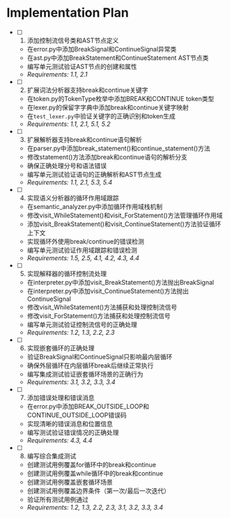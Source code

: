 # Implementation Plan

- [ ] 1. 添加控制流信号类和AST节点定义
  - 在error.py中添加BreakSignal和ContinueSignal异常类
  - 在ast.py中添加BreakStatement和ContinueStatement AST节点类
  - 编写单元测试验证AST节点的创建和属性
  - _Requirements: 1.1, 2.1_

- [ ] 2. 扩展词法分析器支持break和continue关键字
  - 在token.py的TokenType枚举中添加BREAK和CONTINUE token类型
  - 在lexer.py的保留字字典中添加break和continue关键字映射
  - 在`test_lexer.py`中验证关键字的正确识别和token生成
  - _Requirements: 1.1, 2.1, 5.1, 5.2_

- [ ] 3. 扩展解析器支持break和continue语句解析
  - 在parser.py中添加break_statement()和continue_statement()方法
  - 修改statement()方法添加break和continue语句的解析分支
  - 确保正确处理分号和语法错误
  - 编写单元测试验证语句的正确解析和AST节点生成
  - _Requirements: 1.1, 2.1, 5.3, 5.4_

- [ ] 4. 实现语义分析器的循环作用域跟踪
  - 在semantic_analyzer.py中添加循环作用域栈机制
  - 修改visit_WhileStatement()和visit_ForStatement()方法管理循环作用域
  - 添加visit_BreakStatement()和visit_ContinueStatement()方法验证循环上下文
  - 实现循环外使用break/continue的错误检测
  - 编写单元测试验证作用域跟踪和错误检测
  - _Requirements: 1.5, 2.5, 4.1, 4.2, 4.3, 4.4_

- [ ] 5. 实现解释器的循环控制流处理
  - 在interpreter.py中添加visit_BreakStatement()方法抛出BreakSignal
  - 在interpreter.py中添加visit_ContinueStatement()方法抛出ContinueSignal
  - 修改visit_WhileStatement()方法捕获和处理控制流信号
  - 修改visit_ForStatement()方法捕获和处理控制流信号
  - 编写单元测试验证控制流信号的正确处理
  - _Requirements: 1.2, 1.3, 2.2, 2.3_

- [ ] 6. 实现嵌套循环的正确处理
  - 验证BreakSignal和ContinueSignal只影响最内层循环
  - 确保外层循环在内层循环break后继续正常执行
  - 编写集成测试验证嵌套循环场景的正确行为
  - _Requirements: 3.1, 3.2, 3.3, 3.4_

- [ ] 7. 添加错误处理和错误消息
  - 在error.py中添加BREAK_OUTSIDE_LOOP和CONTINUE_OUTSIDE_LOOP错误码
  - 实现清晰的错误消息和位置信息
  - 编写测试验证错误情况的正确处理
  - _Requirements: 4.3, 4.4_

- [ ] 8. 编写综合集成测试
  - 创建测试用例覆盖for循环中的break和continue
  - 创建测试用例覆盖while循环中的break和continue
  - 创建测试用例覆盖嵌套循环场景
  - 创建测试用例覆盖边界条件（第一次/最后一次迭代）
  - 验证所有测试用例通过
  - _Requirements: 1.2, 1.3, 2.2, 2.3, 3.1, 3.2, 3.3, 3.4_